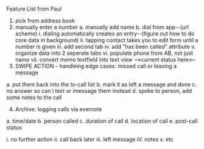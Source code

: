 Feature List from Paul

1. pick from address book
2. manually enter a number
a. manually add name
b. dial from app--(url scheme)
i. dialing automatically creates an entry--(figure out how to do core data in background)
ii. tapping contact takes you to edit form until a number is given
iii. add second tab 
iv. add "has been called" attribute
v. organize data into 2 seperate tabs 
vi. populate phone from AB, not just name
vii. convert memo textfield into text view
-->current status here<--
3. SWIPE ACTION - handleing edge cases: missed call or leaving a message 

a. put them back into the to-call list
b. mark it as left a message and done
c. no answer so can i text or imessage them instead
d. spoke to person, add some notes to the call

4. Archive: logging calls via evernote

a. time/date
b. person called
c. duration of call
d. location of call
e. post-call status 

i. no further action 
ii. call back later
iii. left message
iV. notes
v. etc